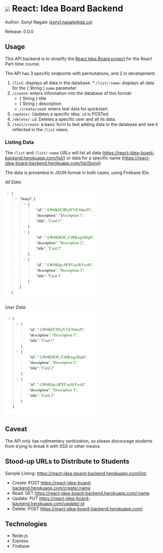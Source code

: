 # ![](https://ga-dash.s3.amazonaws.com/production/assets/logo-9f88ae6c9c3871690e33280fcf557f33.png) React: Idea Board Backend

Author: Sonyl Nagale (sonyl.nagale@ga.co)

Release: 0.0.0

## Usage

This API backend is to simplify the [React Idea Board project](https://git.generalassemb.ly/react-development/idea-board) for the React Part-time course.

The API has 3 specific endpoints with permutations, and 2 in development:

  1. `/list`: displays all data in the database.
    * `/list/:name`: displays all data for the { String } `name` parameter
  1. `/create`: enters information into the database of this format:
      * { String } title
      * { String } description
      * `/create/seed`: enters test data for quickstart.
  1. `/update/`: Updates a specific idea. `id` is POSTed.
  1. `/delete/:id`: Deletes a specific user and all its data.
  1. `/test/create`: a basic form to test adding data to the database and see it reflected in the `/list` views.

### Listing Data

The `/list` and `/list/:name` URLs will list all data (https://react-idea-board-backend.herokuapp.com/list/) or data for a specific name (https://react-idea-board-backend.herokuapp.com/list/Sonyl)

The data is presented in JSON format in both cases, using Firebase IDs:

_All Data_


![List All Data](./images/list.png)

_User Data_


![List User Data](./images/user.png)

## Caveat

The API only has rudimentary sanitization, so please discourage students from trying to break it with XSS or other means.

## Stood-up URLs to Distribute to Students

Sample Listing:  https://react-idea-board-backend.herokuapp.com/list/

* Create: POST https://react-idea-board-backend.herokuapp.com/create/:name
* Read: GET  https://react-idea-board-backend.herokuapp.com/:name
* Update: PUT https://react-idea-board-backend.herokuapp.com/update/:id
* Delete: POST https://react-idea-board-backend.herokuapp.com/

## Technologies

* Node.js
* Express
* Firebase
